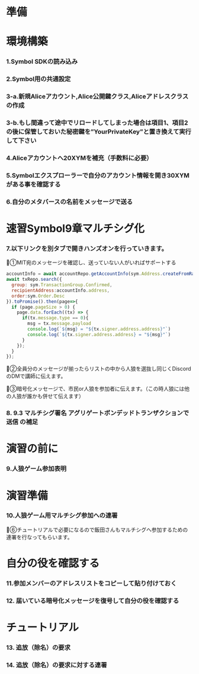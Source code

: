 # 準備
# 環境構築
### 1.Symbol SDKの読み込み
### 2.Symbol用の共通設定
### 3-a.新規Aliceアカウント,Alice公開鍵クラス,Aliceアドレスクラスの作成
### 3-b.もし間違って途中でリロードしてしまった場合は項目1、項目2の後に保管しておいた秘密鍵を”YourPrivateKey”と置き換えて実行して下さい
### 4.Aliceアカウントへ20XYMを補充（手数料に必要）
### 5.Symbolエクスプローラーで自分のアカウント情報を開き30XYMがある事を確認する
### 6.自分のメタバースの名前をメッセージで送る
# 速習Symbol9章マルチシグ化
### 7.以下リンクを別タブで開きハンズオンを行っていきます。
🌟①MIT宛のメッセージを確認し、送っていない人がいればサポートする
```js
accountInfo = await accountRepo.getAccountInfo(sym.Address.createFromRawAddress("TB2JSKNG2IRIGXMI3AQMGASM6PXLSR7VFHLSA5A")).toPromise();
await txRepo.search({
  group: sym.TransactionGroup.Confirmed,
  recipientAddress:accountInfo.address,
  order:sym.Order.Desc
}).toPromise().then(page=>{
  if (page.pageSize > 0) {
    page.data.forEach((tx) => {
      if(tx.message.type == 0){
        msg = tx.message.payload
        console.log(`${msg} = "${tx.signer.address.address}"`)
        console.log(`${tx.signer.address.address} = "${msg}"`)
      }
    });
  }
});
```

🌟②全員分のメッセージが揃ったらリストの中から人狼を選抜し同じくDiscordのDMで講師に伝えます。

🌟③暗号化メッセージで、市民or人狼を参加者に伝えます。（この時人狼には他の人狼が誰かも併せて伝えます）


### 8. 9.3 マルチシグ署名 アグリゲートボンデッドトランザクションで送信 の補足
# 演習の前に
### 9.人狼ゲーム参加表明
# 演習準備
### 10.人狼ゲーム用マルチシグ参加への連署
🌟⑥チュートリアルで必要になるので飯田さんもマルチシグへ参加するための連署を行なってもらいます。

# 自分の役を確認する
### 11.参加メンバーのアドレスリストをコピーして貼り付けておく
### 12. 届いている暗号化メッセージを復号して自分の役を確認する
# チュートリアル
### 13. 追放（除名）の要求
### 14. 追放（除名）の要求に対する連署
